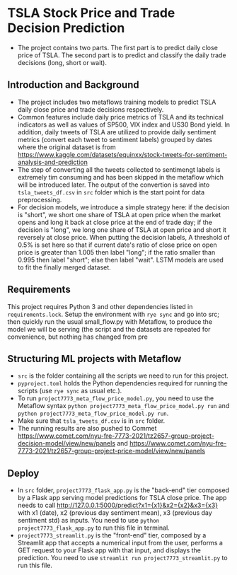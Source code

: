 # TSLA Stock Price and Trade Decision Prediction
* The project contains two parts. The first part is to predict daily close price of TSLA. The second part is to predict and classify the daily trade decisions (long, short or wait).


## Introduction and Background
* The project includes two metaflows training models to predict TSLA daily close price and trade decisions respectively.
* Common features include daily price metrics of TSLA and its technical indicators as well as values of SP500, VIX index and US30 Bond yield. In addition, daily tweets of TSLA are utilized to provide daily sentiment metrics (convert each tweet to sentiment labels) grouped by dates where the original dataset is from https://www.kaggle.com/datasets/equinxx/stock-tweets-for-sentiment-analysis-and-prediction
* The step of converting all the tweets collected to sentimengt labels is extremely tim consuming and has been skipped in the metaflow which will be introduced later. The output of the convertion is saved into `tsla_tweets_df.csv` in `src` folder which is the start point for data preprocessing.    
* For decision models, we introduce a simple strategy here: if the decision is "short", we short one share of TSLA at open price when the market opens and long it back at close price at the end of trade day; if the decision is "long", we long one share of TSLA at open price and short it reversely at close price. When putting the decision labels, A threshold of 0.5% is set here so that if current date's ratio of close price on open price is greater than 1.005 then label "long"; if the ratio smaller than 0.995 then label "short"; else then label "wait". LSTM models are used to fit the finally merged dataset.

## Requirements
This project requires Python 3 and other dependencies listed in `requirements.lock`. Setup the environment with `rye sync` and go into src; then quickly run the usual small_flow.py with Metaflow, to produce the model we will be serving (the script and the datasets are repeated for convenience, but nothing has changed from pre

## Structuring ML projects with Metaflow
* `src` is the folder containing all the scripts we need to run for this project.
* `pyproject.toml` holds the Python dependencies required for running the scripts (use `rye sync` as usual etc.).
* To run `project7773_meta_flow_price_model.py`, you need to use the Metaflow syntax `python project7773_meta_flow_price_model.py run` and `python project7773_meta_flow_price_model.py run`.
* Make sure that `tsla_tweets_df.csv` is in `src` folder.
* The running results are also pushed to Commet https://www.comet.com/nyu-fre-7773-2021/tz2657-group-project-decision-model/view/new/panels and https://www.comet.com/nyu-fre-7773-2021/tz2657-group-project-price-model/view/new/panels

## Deploy
* In `src` folder, `project7773_flask_app.py` is the "back-end" tier composed by a Flask app serving model predictions for TSLA close price. The app needs to call http://127.0.0.1:5000/predict?x1={x1}&x2={x2}&x3={x3} with x1 (date), x2 (previous day sentiment mean), x3 (previous day sentiment std) as inputs. You need to use  `python project7773_flask_app.py` to run this file in terminal.
* `project7773_streamlit.py` is the "front-end" tier, composed by a Streamlit app that accepts a numerical input from the user, performs a GET request to your Flask app with that input, and displays the prediction. You need to use `streamlit run project7773_streamlit.py` to run this file.

